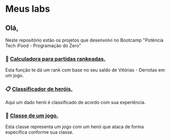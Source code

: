 # Meus labs #
## Olá, ##

Neste repositório estão os projetos que desenvolvi no Bootcamp "Potência Tech iFood - Programação do Zero"

### :1234: [Calculadora para partidas rankeadas.](https://github.com/laufbrkajc/labs-potenciaTech-ifood-doZero/tree/master/calculadora-partidas-rankeadas/src) ###
Esta função te dá um rank com base no seu saldo de Vitórias - Derrotas em um jogo.

### :clipboard: [Classificador de heróis.](https://github.com/laufbrkajc/labs-potenciaTech-ifood-doZero/tree/master/classificador-de-herois/src) ###
Aqui um dado herói é classificado de acordo com sua experiência.

### :blue_book: [Classe de um jogo.](https://github.com/laufbrkajc/labs-potenciaTech-ifood-doZero/tree/master/classe-de-jogo/src) ###
Esta classe representa um jogo com um herói que ataca de forma específica conforme sua classe.
